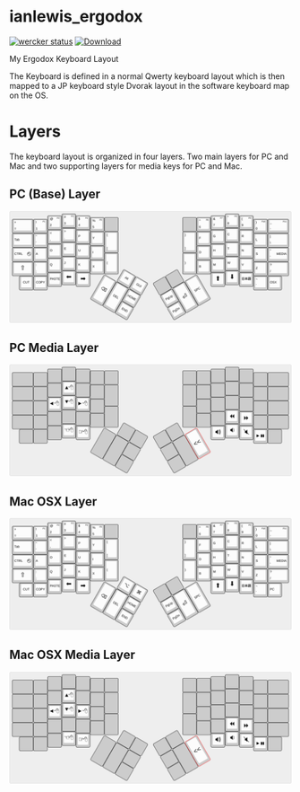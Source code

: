 # ianlewis_ergodox

[![wercker status](https://app.wercker.com/status/b813324efc29cca64167be95b620c71c/s/master "wercker status")](https://app.wercker.com/project/byKey/b813324efc29cca64167be95b620c71c)
[ ![Download](https://api.bintray.com/packages/ianlewis/ergodox_layout/ergodox.hex/images/download.svg) ](https://bintray.com/ianlewis/ergodox_layout/ergodox.hex/_latestVersion)

My Ergodox Keyboard Layout

The Keyboard is defined in a normal Qwerty keyboard layout which is then mapped
to a JP keyboard style Dvorak layout in the software keyboard map on the OS.

# Layers

The keyboard layout is organized in four layers. Two main layers for PC and Mac
and two supporting layers for media keys for PC and Mac.

## PC (Base) Layer

![PC Layer](img/base-layout.png)

## PC Media Layer

![PC Media Layer](img/media-layout.png)

## Mac OSX Layer

![PC Layer](img/osx-layout.png)

## Mac OSX Media Layer

![PC Layer](img/osxmedia-layout.png)
